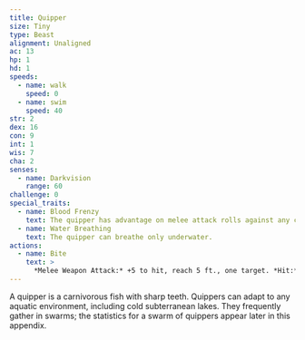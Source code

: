 ```yaml
---
title: Quipper
size: Tiny
type: Beast
alignment: Unaligned
ac: 13
hp: 1
hd: 1
speeds:
  - name: walk
    speed: 0
  - name: swim
    speed: 40
str: 2
dex: 16
con: 9
int: 1
wis: 7
cha: 2
senses:
  - name: Darkvision
    range: 60
challenge: 0
special_traits:
  - name: Blood Frenzy
    text: The quipper has advantage on melee attack rolls against any creature that doesn't have all its hit points.
  - name: Water Breathing
    text: The quipper can breathe only underwater.
actions:
  - name: Bite
    text: >
      *Melee Weapon Attack:* +5 to hit, reach 5 ft., one target. *Hit:* 1 piercing damage.
---
```


A quipper is a carnivorous fish with sharp teeth. Quippers can adapt to any aquatic environment,  including cold subterranean lakes. They frequently gather in swarms; the statistics for a swarm of quippers appear later in this appendix.
